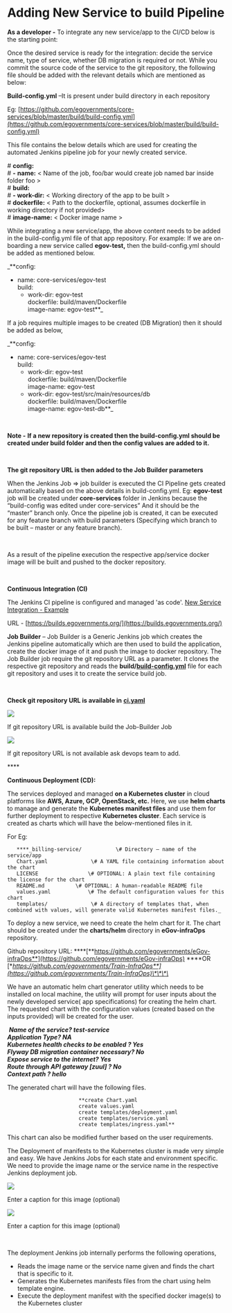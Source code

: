 # Adding New Service to build Pipeline

**As a developer -** To integrate any new service/app to the CI/CD below is the starting point:

Once the desired service is ready for the integration: decide the service name, type of service, whether DB migration is required or not. While you commit the source code of the service to the git repository, the following file should be added with the relevant details which are mentioned as below:

**Build-config.yml** –It is present under build directory in each repository

Eg: [https://github.com/egovernments/core-services/blob/master/build/build-config.yml](https://github.com/egovernments/core-services/blob/master/build/build-config.yml)

This file contains the below details which are used for creating the automated Jenkins pipeline job for your newly created service.

\# **config:**  
\#   **-** **name:** &lt; Name of the job, foo/bar would create job named bar inside folder foo &gt;  
\#     **build:**  
\#     **- work-dir:** &lt; Working directory of the app to be built &gt;  
\#       **dockerfile:** &lt; Path to the dockerfile, optional, assumes dockerfile in working directory if not provided&gt;                                                  
\#       **image-name:** &lt; Docker image name &gt;

While integrating a new service/app, the above content needs to be added in the build-config.yml file of that app repository. For example: If we are on-boarding a new service called **egov-test,** then the build-config.yml should be added as mentioned below.

_**config:  
   - name: core-services/egov-test  
     build:  
     - work-dir: egov-test  
       dockerfile: build/maven/Dockerfile  
       image-name: egov-test**_

If a job requires multiple images to be created \(DB Migration\) then it should be added as below,

_**config:  
   - name: core-services/egov-test  
     build:  
     - work-dir: egov-test  
       dockerfile: build/maven/Dockerfile  
       image-name: egov-test  
     - work-dir: egov-test/src/main/resources/db  
       dockerfile: build/maven/Dockerfile  
       image-name: egov-test-db**_

‌

**Note -** **If a new repository is created then the build-config.yml should be created under build folder and then the config values are added to it.**

‌

**The git repository URL is then added to the Job Builder parameters**

When the Jenkins Job =&gt; job builder is executed the CI Pipeline gets created automatically based on the above details in build-config.yml. Eg: **egov-test** job will be created under **core-services** folder in Jenkins because the “build-config was edited under core-services” And it should be the “master” branch only. Once the pipeline job is created, it can be executed for any feature branch with build parameters \(Specifying which branch to be built – master or any feature branch\).

‌

As a result of the pipeline execution the respective app/service docker image will be built and pushed to the docker repository.

‌

**Continuous Integration \(CI\)**

The Jenkins CI pipeline is configured and managed 'as code'. [New Service Integration - Example](https://digit-discuss.atlassian.net/wiki/spaces/DOPS/pages/111673399/New+Service+Integration+-+Example)

URL - [https://builds.egovernments.org/](https://builds.egovernments.org/)

**Job Builder** – Job Builder is a Generic Jenkins job which creates the Jenkins pipeline automatically which are then used to build the application, create the docker image of it and push the image to docker repository. The Job Builder job require the git repository URL as a parameter. It clones the respective git repository and reads the **build/**[**build-config.yml**](https://github.com/egovernments/core-services/blob/master/build/build-config.yml) file for each git repository and uses it to create the service build job.

‌

**Check git repository URL is available in** [**ci.yaml**](https://github.com/egovernments/eGov-infraOps/blob/master/helm/environments/ci.yaml)[‌](https://github.com/egovernments/eGov-infraOps/blob/master/helm/environments/ci.yaml)‌

![](../../../.gitbook/assets/0%20%281%29.png)

If git repository URL is available build the Job-Builder Job

![](../../../.gitbook/assets/1%20%281%29.png)

If git repository URL is not available ask devops team to add.

\*\*\*\*

**Continuous Deployment \(CD\):**‌

The services deployed and managed **on a Kubernetes cluster** in cloud platforms like **AWS, Azure, GCP, OpenStack, etc.** Here, we use **helm charts** to manage and generate the **Kubernetes manifest files** and use them for further deployment to respective **Kubernetes cluster**. Each service is created as charts which will have the below-mentioned files in it.

For Eg:

       ****_billing-service/           \# Directory – name of the service/app  
       Chart.yaml              \# A YAML file containing information about the chart  
       LICENSE                \# OPTIONAL: A plain text file containing the license for the chart  
       README.md          \# OPTIONAL: A human-readable README file  
       values.yaml            \# The default configuration values for this chart  
       templates/              \# A directory of templates that, when combined with values, will generate valid Kubernetes manifest files._

To deploy a new service, we need to create the helm chart for it. The chart should be created under the **charts/helm** directory in **eGov-infraOps** repository.

Github repository URL: ****[**https://github.com/egovernments/eGov-infraOps**](https://github.com/egovernments/eGov-infraOps) ****OR [**https://github.com/egovernments/Train-InfraOps**](https://github.com/egovernments/Train-InfraOps)\*\*\*\*

We have an automatic helm chart generator utility which needs to be installed on local machine, the utility will prompt for user inputs about the newly developed service\( app specifications\) for creating the helm chart. The requested chart with the configuration values \(created based on the inputs provided\) will be created for the user.

‌                       _**Name of the service?  test-service  
                       Application Type? NA  
                       Kubernetes health checks to be enabled ? Yes  
                       Flyway DB migration container necessary? No  
                       Expose service to the internet? Yes  
                       Route through API gateway \[zuul\] ? No  
                       Context path ? hello**_‌

The generated chart will have the following files.

                           **create Chart.yaml  
                           create values.yaml  
                           create templates/deployment.yaml  
                           create templates/service.yaml  
                           create templates/ingress.yaml**

This chart can also be modified further based on the user requirements.

The Deployment of manifests to the Kubernetes cluster is made very simple and easy. We have Jenkins Jobs for each state and environment specific. We need to provide the image name or the service name in the respective Jenkins deployment job.

![](../../../.gitbook/assets/2%20%281%29.png)

Enter a caption for this image \(optional\)

![](../../../.gitbook/assets/3%20%281%29.png)

Enter a caption for this image \(optional\)

‌

The deployment Jenkins job internally performs the following operations,‌

* Reads the image name or the service name given and finds the chart that is specific to it.
* Generates the Kubernetes manifests files from the chart using helm template engine.
* Execute the deployment manifest with the specified docker image\(s\) to the Kubernetes cluster

